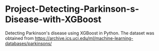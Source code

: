 # Project-Detecting-Parkinson-s-Disease-with-XGBoost
Detecting Parkinson's disease using XGBoost in Python. The dataset was obtained from https://archive.ics.uci.edu/ml/machine-learning-databases/parkinsons/
